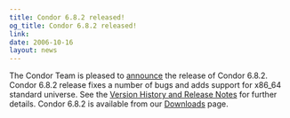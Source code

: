 ```yaml
---
title: Condor 6.8.2 released!
og_title: Condor 6.8.2 released!
link: 
date: 2006-10-16
layout: news
---
```


The Condor Team is pleased to <a href="https://lists.cs.wisc.edu/archive/condor-users/2006-October/msg00118.shtml">announce</a> the release of Condor 6.8.2. Condor 6.8.2 release fixes a number of bugs and adds support for x86_64 standard universe.  See the <a href="manual/latest-stable/9_Version_History.html"> Version History and Release Notes</a> for further details. Condor 6.8.2 is available from our <a href="downloads/">Downloads</a> page.
